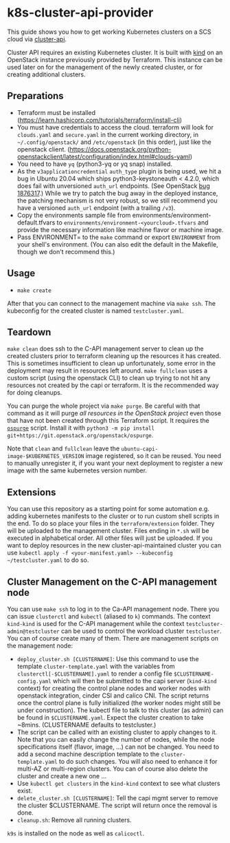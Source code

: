 # k8s-cluster-api-provider

This guide shows you how to get working Kubernetes clusters on a SCS cloud
via [cluster-api](https://cluster-api.sigs.k8s.io/).

Cluster API requires an existing Kubernetes cluster. It is built with [kind](https://kind.sigs.k8s.io/)
on an OpenStack instance previously provided by Terraform. This instance can be used later on for the management
of the newly created cluster, or for creating additional clusters. 

## Preparations

* Terraform must be installed (https://learn.hashicorp.com/tutorials/terraform/install-cli)
* You must have credentials to access the cloud. terraform will look for ``clouds.yaml``
  and ``secure.yaml`` in the current working directory, in ``~/.config/openstack/``
  and ``/etc/openstack`` (in this order), just like the openstack client.
  (https://docs.openstack.org/python-openstackclient/latest/configuration/index.html#clouds-yaml)
* You need to have ``yq`` (python3-yq or yq snap) installed.
* As the ``v3applicationcredential`` ``auth_type`` plugin is being used, we hit a bug
  in Ubuntu 20.04 which ships python3-keystoneauth < 4.2.0, which does fail with
  unversioned ``auth_url`` endpoints.
  (See OpenStack [bug 1876317](https://bugs.launchpad.net/keystoneauth/+bug/1876317).)
  While we try to patch the bug away in the deployed instance, the patching mechanism
  is not very robust, so we still recommend you have a versioned ``auth_url``
  endpoint (with a trailing ``/v3``).
* Copy the environments sample file from environments/environment-default.tfvars to
  ``environments/environment-<yourcloud>.tfvars`` and provide the necessary information like
  machine flavor or machine image.
* Pass ENVIRONMENT= to the ``make`` command or export ``ENVIRONMENT`` from your shell's
  environment. (You can also edit the default in the Makefile, though we don't recommend
  this.)


## Usage

* ``make create``

After that you can connect to the management machine via ``make ssh``.  The kubeconfig for the
created cluster is named ``testcluster.yaml``.

## Teardown

``make clean`` does ssh to the C-API management server to clean up the created clusters prior
to terraform cleaning up the resources it has created. This is sometimes insufficient to clean up
unfortunately, some error in the deployment may result in resources left around.
``make fullclean`` uses a custom script (using the
openstack CLI) to clean up trying to not hit any resources not created by the capi or terraform.
It is the recommended way for doing cleanups.

You can purge the whole project via ``make purge``. Be careful with that command as it will purge
*all resources in the OpenStack project* even those that have not been created through this Terraform script.
It requires the [``ospurge``](https://opendev.org/x/ospurge) script.
Install it with ``python3 -m pip install git+https://git.openstack.org/openstack/ospurge``.

Note that ``clean`` and ``fullclean`` leave the ``ubuntu-capi-image-$KUBERNETES_VERSION`` image registered,
so it can be reused.
You need to manually unregister it, if you want your next deployment to register a new image with
the same kubernetes version number.

## Extensions

You can use this repository as a starting point for some automation e.g. adding kubernetes manifests
to the cluster or to run custom shell scripts in the end. To do so place your files in the `terraform/extension` folder.
They will be uploaded to the management cluster. Files ending in ```*.sh``` will be executed in alphabetical
order. All other files will just be uploaded. If you want to deploy resources in the new cluster-api-maintained cluster
you can use `kubectl apply -f <your-manifest.yaml> --kubeconfig ~/testcluster.yaml` to do so.

## Cluster Management on the C-API management node

You can use ``make ssh`` to log in to the Ca-API management node. There you can issue
``clusterctl`` and ``kubectl`` (aliased to ``k``) commands. The context ``kind-kind``
is used for the C-API management while the context ``testcluster-admin@testcluster`` can
be used to control the workload cluster ``testcluster``. You can of course create many
of them. There are management scripts on the management node:

* ``deploy_cluster.sh [CLUSTERNAME]``: Use this command to use the template
  ``cluster-template.yaml`` with the variables from ``clusterctl[-$CLUSTERNAME].yaml``
  to render a config file ``$CLUSTERNAME-config.yaml`` which will then be submitted
  to the capi server (``kind-kind`` context) for creating the control plane nodes 
  and worker nodes with openstack integration, cinder CSI and calico CNI.
  The script returns once the control plane is fully initialized (the worker
  nodes might still be under construction). The kubectl file to talk to this
  cluster (as admin) can be found in ``$CLUSTERNAME.yaml``. Expect the cluster
  creation to take ~8mins. (CLUSTERNAME defaults to testcluster.)
* The script can be called with an existing cluster to apply changes to it.
  Note that you can easily change the number of nodes, while the node specifications
  itself (flavor, image, ...) can not be changed. You need to add a second machine
  description template to the ``cluster-template.yaml`` to do such changes.
  You will also need to enhance it for multi-AZ or multi-region clusters.
  You can of course also delete the cluster and create a new one ...
* Use ``kubectl get clusters`` in the ``kind-kind`` context to see what clusters
  exist.
* ``delete_cluster.sh [CLUSTERNAME]``: Tell the capi mgmt server to remove
  the cluster $CLUSTERNAME. The script will return once the removal is done.
* ``cleanup.sh``: Remove all running clusters.

``k9s`` is installed on the node as well as ``calicoctl``.


